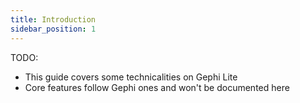 ```yaml
---
title: Introduction
sidebar_position: 1
---
```


TODO:
- This guide covers some technicalities on Gephi Lite
- Core features follow Gephi ones and won't be documented here